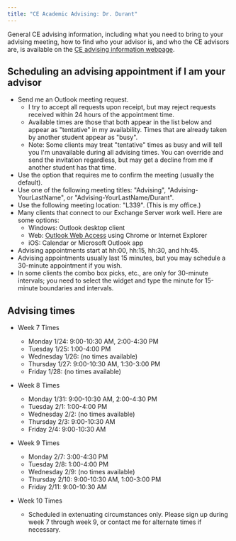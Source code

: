 ```yaml
---
title: "CE Academic Advising: Dr. Durant"
---
```


General CE advising information, including what you need to bring to your advising meeting, how to find who your advisor is, and who the CE advisors are, is available on the
[CE advising information webpage](./).

## Scheduling an advising appointment if I am your advisor

* Send me an Outlook meeting request.
  * I try to accept all requests upon receipt, but may reject requests received within 24 hours of the appointment time.
  * Available times are those that both appear in the list below and appear as "tentative" in my availability. Times that are already taken by another student appear as "busy".
  * Note: Some clients may treat "tentative" times as busy and will tell you I'm unavailable during all advising times. You can override and send the invitation regardless, but may get a decline from me if another student has that time.
* Use the option that requires me to confirm the meeting (usually the default).
* Use one of the following meeting titles: "Advising", "Advising-YourLastName", or "Advising-YourLastName/Durant".
* Use the following meeting location: "L339". (This is my office.)
* Many clients that connect to our Exchange Server work well. Here are some options:
  * Windows: Outlook desktop client
  * Web: [Outlook Web Access](https://outlook.office365.com/) using Chrome or Internet Explorer
  * iOS: Calendar or Microsoft Outlook app
* Advising appointments start at hh:00, hh:15, hh:30, and hh:45.
* Advising appointments usually last 15 minutes, but you may schedule a 30-minute appointment if you wish.
* In some clients the combo box picks, etc., are only for 30-minute intervals; you need to select the widget and type the minute for 15-minute boundaries and intervals.

## Advising times

* Week 7 Times
  * Monday 1/24: 9:00-10:30 AM, 2:00-4:30 PM
  * Tuesday 1/25: 1:00-4:00 PM
  * Wednesday 1/26: (no times available)
  * Thursday 1/27: 9:00-10:30 AM, 1:30-3:00 PM
  * Friday 1/28: (no times available)

* Week 8 Times
  * Monday 1/31: 9:00-10:30 AM, 2:00-4:30 PM
  * Tuesday 2/1: 1:00-4:00 PM
  * Wednesday 2/2: (no times available)
  * Thursday 2/3: 9:00-10:30 AM
  * Friday 2/4: 9:00-10:30 AM

* Week 9 Times
  * Monday 2/7: 3:00-4:30 PM
  * Tuesday 2/8: 1:00-4:00 PM
  * Wednesday 2/9: (no times available)
  * Thursday 2/10: 9:00-10:30 AM, 1:00-3:00 PM
  * Friday 2/11: 9:00-10:30 AM

* Week 10 Times
  * Scheduled in extenuating circumstances only. Please sign up during week 7 through week 9, or contact me for alternate times if necessary.
